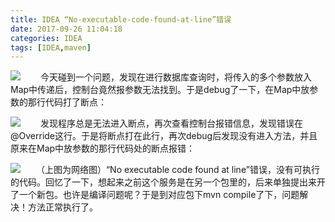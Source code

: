 ```yaml
---
title: IDEA “No-executable-code-found-at-line”错误
date: 2017-09-26 11:04:18
categories: IDEA
tags: [IDEA,maven]
---
```

![](https://s3.amazonaws.com/rails-camp-tutorials/blog/best-ways-debug-ruby-on-rails-application/debugging.jpg)<!-- more -->
　　今天碰到一个问题，发现在进行数据库查询时，将传入的多个参数放入Map中传递后，控制台竟然报参数无法找到。于是debug了一下，在Map中放参数的那行代码打了断点：

![](http://orujzh93n.bkt.clouddn.com/getSms%E6%96%B9%E6%B3%95.png)
　　发现程序总是无法进入断点，再次查看控制台报错信息，发现错误在@Override这行。于是将断点打在此行，再次debug后发现没有进入方法，并且原来在Map中放参数的那行代码处的断点报错：

![](http://orujzh93n.bkt.clouddn.com/no_executable_code_found_at_line.png)
　　（上图为网络图）“No executable code found at line”错误，没有可执行的代码。回忆了一下，想起来之前这个服务是在另一个包里的，后来单独提出来开了一个新包。也许是编译问题呢？于是到对应包下mvn compile了下，问题解决！方法正常执行了。　　

